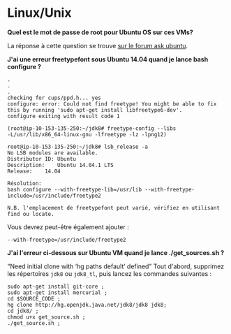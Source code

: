 # Linux/Unix

**Quel est le mot de passe de root pour Ubuntu OS sur ces VMs?**

La réponse à cette question se trouve [sur le forum ask ubuntu](http://askubuntu.com/questions/347818/what-is-the-default-root-password-when-was-never-set-at-installation-time).

**J'ai une erreur freetypefont sous Ubuntu 14.04 quand je lance bash configure ?**
```text
.
.
.
checking for cups/ppd.h... yes
configure: error: Could not find freetype! You might be able to fix this by running 'sudo apt-get install libfreetype6-dev'. 
configure exiting with result code 1

(root@ip-10-153-135-250:~/jdk8# freetype-config --libs
-L/usr/lib/x86_64-linux-gnu -lfreetype -lz -lpng12)

root@ip-10-153-135-250:~/jdk8# lsb_release -a
No LSB modules are available.
Distributor ID:	Ubuntu
Description:	Ubuntu 14.04.1 LTS
Release:	14.04

Résolution:
bash configure --with-freetype-lib=/usr/lib --with-freetype-include=/usr/include/freetype2

N.B. l'emplacement de freetypefont peut varié, vérifiez en utilisant find ou locate.
```

Vous devrez peut-être également ajouter :
```
--with-freetype=/usr/include/freetype2
```

**J'ai l'erreur ci-dessous sur Ubuntu VM quand je lance ./get_sources.sh ?**

“Need initial clone with ‘hg paths default’ defined”
Tout d'abord, supprimez les répertoires ```jdk8``` ou ```jdk8_tl```, puis lancez les commandes suivantes :

```
sudo apt-get install git-core ;
sudo apt-get install mercurial ;
cd $SOURCE_CODE ;
hg clone http://hg.openjdk.java.net/jdk8/jdk8 jdk8;
cd jdk8/ ;
chmod u+x get_source.sh ;
./get_source.sh ;
```